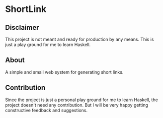# ShortLink

## Disclaimer
This project is not meant and ready for production by any means. 
This is just a play ground for me to learn Haskell.

## About
A simple and small web system for generating short links.

## Contribution
Since the project is just a personal play ground for me to learn Haskell,
the project doesn't need any contribution.
But I will be very happy getting constructive feedback and suggestions.